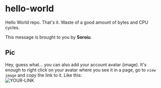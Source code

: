 # hello-world

Hello World repo. That's it. Waste of a good amount of bytes and CPU cycles.

This message is brought to you by **Soroiu**.

## Pic

Hey, guess what... you can also add your account avatar (image). It's enough to right click on your avatar where you see it in a page, go to `view image` and copy the link to it.
Like this:  
![YOUR-LINK](https://avatars2.githubusercontent.com/u/7242607?s=60&v=4)
